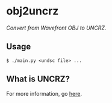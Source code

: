 # obj2uncrz

_Convert from Wavefront OBJ to UNCRZ._

## Usage

    $ ./main.py <undsc file> ...

## What is UNCRZ?

For more information, go [here][0].

[0]: https://github.com/VisualMelon/Marsens

